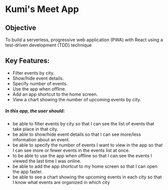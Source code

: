 
# **Kumi's Meet App**


## Objective
To build a serverless, progressive web application (PWA) with React using a
test-driven development (TDD) technique

## Key Features:
* Filter events by city.
* Show/hide event details.
* Specify number of events.
* Use the app when offline.
* Add an app shortcut to the home screen.
* View a chart showing the number of upcoming events by city.

##### In this app, the user should:

* be able to filter events by city so that I can see the list of events that
take place in that city.
*  be able to show/hide event details so that I can see more/less
information about an event.
* be able to specify the number of events I want to view in the app so
that I can see more or fewer events in the events list at once.
* to be able to use the app when offline so that I can see the events I
viewed the last time I was online.
* be able to add the app shortcut to my home screen so that I can
open the app faster.
* be able to see a chart showing the upcoming events in each city so
that I know what events are organized in which city